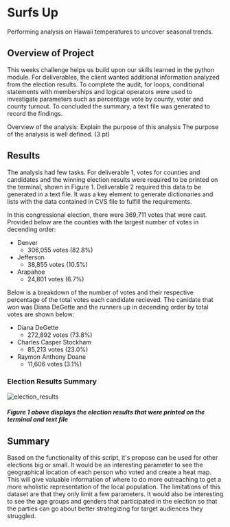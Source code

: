 # Surfs Up
Performing analysis on Hawaii temperatures to uncover seasonal trends.
## Overview of Project
This weeks challenge helps us build upon our skills learned in the python module. For deliverables, the client wanted additional information analyzed from the election results. To complete the audit, for loops, conditional statements with memberships and logical operators were used to investigate parameters such as percentage vote by county, voter and county turnout. To concluded the summary, a text file was generated to record the findings.


Overview of the analysis: Explain the purpose of this analysis
The purpose of the analysis is well defined. (3 pt)

## Results
The analysis had few tasks. For deliverable 1, votes for counties and candidates and the winning election results were required to be printed on the terminal, shown in Figure 1. Deliverable 2 required this data to be generated in a text file. It was a key element to generate dictionaries and lists with the data contained in CVS file to fulfill the requirements.

In this congressional election, there were 369,711 votes that were cast. Provided below are the counties with the largest number of votes in decending order:
* Denver
  * 306,055 votes (82.8%)
* Jefferson 
  * 38,855 votes (10.5%)
* Arapahoe
  * 24,801 votes (6.7%)

Below is a breakdown of the number of votes and their respective percentage of the total votes each candidate recieved. The canidate that won was Diana DeGette and the runners up in decending order by total votes are shown below:
* Diana DeGette
  * 272,892 votes (73.8%)    
* Charles Casper Stockham
  * 85,213 votes (23.0%)
* Raymon Anthony Doane
  * 11,606 votes (3.1%)

### Election Results Summary
![election_results](https://user-images.githubusercontent.com/107658895/176082445-ede641f1-8329-431c-8e59-a02f2ff13f01.png)
##### Figure 1 above displays the election results that were printed on the terminal and text file





## Summary
Based on the functionality of this script, it's propose can be used for other elections big or small. It would be an interesting parameter to see the geographical location of each person who voted and create a heat map. This will give valuable information of where to do more outreaching to get a more wholistic representation of the local population. The limitations of this dataset are that they only limit a few parameters. It would also be interesting to see the age groups and genders that participated in the election so that the parties can go about better strategizing for target audiences they struggled. 

